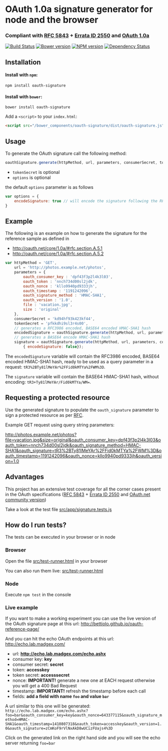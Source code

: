 # OAuth 1.0a signature generator for node and the browser 
### Compliant with [RFC 5843](http://tools.ietf.org/html/rfc5849) + [Errata ID 2550](http://www.rfc-editor.org/errata_search.php?rfc=5849) and [OAuth 1.0a](http://oauth.net/core/1.0a)

[![Build Status](https://travis-ci.org/bettiolo/oauth-signature-js.png?branch=master)](https://travis-ci.org/bettiolo/oauth-signature-js)
[![Bower version](https://badge.fury.io/bo/oauth-signature-js.svg)](http://badge.fury.io/bo/oauth-signature-js)
[![NPM version](https://badge.fury.io/js/oauth-signature.png)](http://badge.fury.io/js/oauth-signature)
[![Dependency Status](https://david-dm.org/bettiolo/oauth-signature-js.png?theme=shields.io)](https://david-dm.org/bettiolo/oauth-signature-js)

## Installation

#### Install with `npm`:

```shell
npm install oauth-signature
```

#### Install with `bower`:

```shell
bower install oauth-signature
```

Add a `<script>` to your `index.html`:

```html
<script src="/bower_components/oauth-signature/dist/oauth-signature.js"></script>
```

## Usage

To generate the OAuth signature call the following method:

```js
oauthSignature.generate(httpMethod, url, parameters, consumerSecret, tokenSecret, options)
```
- `tokenSecret` is optional
- `options` is optional

the default `options` parameter is as follows
```js
var options = {
	encodeSignature: true // will encode the signature following the RFC3986 Spec by default
}
```

## Example

The following is an example on how to generate the signature for the reference sample as defined in  
 - http://oauth.net/core/1.0a/#rfc.section.A.5.1 
 - http://oauth.net/core/1.0a/#rfc.section.A.5.2

```js
var httpMethod = 'GET',
	url = 'http://photos.example.net/photos',
	parameters = {
		oauth_consumer_key : 'dpf43f3p2l4k3l03',
		oauth_token : 'nnch734d00sl2jdk',
		oauth_nonce : 'kllo9940pd9333jh',
		oauth_timestamp : '1191242096',
		oauth_signature_method : 'HMAC-SHA1',
		oauth_version : '1.0',
		file : 'vacation.jpg',
		size : 'original'
	},
	consumerSecret = 'kd94hf93k423kf44',
	tokenSecret = 'pfkkdhi9sl3r4s00',
	// generates a RFC3986 encoded, BASE64 encoded HMAC-SHA1 hash
	encodedSignature = oauthSignature.generate(httpMethod, url, parameters, consumerSecret, tokenSecret),
	// generates a BASE64 encode HMAC-SHA1 hash
	signature = oauthSignature.generate(httpMethod, url, parameters, consumerSecret, tokenSecret,
		{ encodeSignature: false});
```

The `encodedSignature` variable will contain the RFC3986 encoded, BASE64 encoded HMAC-SHA1 hash, ready to be used as a query parameter in a request: `tR3%2BTy81lMeYAr%2FFid0kMTYa%2FWM%3D`.

The `signature` variable will contain the BASE64 HMAC-SHA1 hash, without encoding: `tR3+Ty81lMeYAr/Fid0kMTYa/WM=`.

## Requesting a protected resource

Use the generated signature to populate the `oauth_signature` parameter to sign a protected resource as per [RFC](http://oauth.net/core/1.0a/#rfc.section.A.5.3).

Example GET request using query string parameters:

http://photos.example.net/photos?file=vacation.jpg&size=original&oauth_consumer_key=dpf43f3p2l4k3l03&oauth_token=nnch734d00sl2jdk&oauth_signature_method=HMAC-SHA1&oauth_signature=tR3%2BTy81lMeYAr%2FFid0kMTYa%2FWM%3D&oauth_timestamp=1191242096&oauth_nonce=kllo9940pd9333jh&oauth_version=1.0

## Advantages

This project has an extensive test coverage for all the corner cases present in the OAuth specifications ([RFC 5843](http://tools.ietf.org/html/rfc5849) + [Errata ID 2550](http://www.rfc-editor.org/errata_search.php?rfc=5849) and [OAuth.net community version](http://oauth.net/core/1.0a))

Take a look at the test file [src/app/signature.tests.js](src/app/oauth-signature.tests.js)

## How do I run tests?

The tests can be executed in your browser or in node

### Browser

Open the file [src/test-runner.html](src/test-runner.html) in your browser

You can also run them live: [src/test-runner.html](https://bettiolo.github.io/oauth-signature-js/src/test-runner.html)

### Node

Execute `npm test` in the console

### Live example

If you want to make a working experiment you can use the live version of the OAuth signature page at this url: http://bettiolo.github.io/oauth-reference-page/

And you can hit the echo OAuth endpoints at this url: http://echo.lab.madgex.com/

- url: **http://echo.lab.madgex.com/echo.ashx**
- consumer key: **key**
- consumer secret: **secret**
- token: **accesskey**
- token secret: **accesssecret**
- nonce: **IMPORTANT!** generate a new one at EACH request otherwise you will get a 400 Bad Request
- timestamp: **IMPORTANT!** refresh the timestamp before each call
- fields: **add a field with name `foo` and value `bar`**

A url similar to this one will be generated: `http://echo.lab.madgex.com/echo.ashx?foo=bar&oauth_consumer_key=key&oauth_nonce=643377115&oauth_signature_method=HMAC-SHA1&oauth_timestamp=1410807318&oauth_token=accesskey&oauth_version=1.0&oauth_signature=zCmKoF9rVlNxAkD8wUCizFUajs4%3D`

Click on the generated link on the right hand side and you will see the echo server returning `foo=bar`
